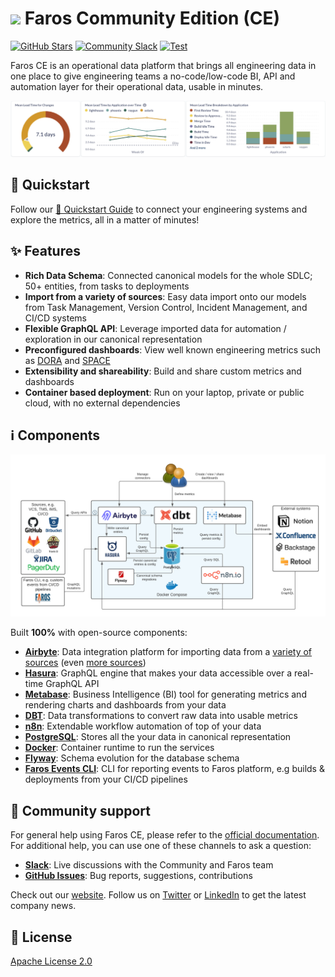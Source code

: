 # ![](img/faros.ico) Faros Community Edition (CE)

[![GitHub Stars](https://img.shields.io/github/stars/faros-ai/faros-community-edition?style=social)](https://github.com/faros-ai/faros-community-edition/stargazers/)
[![Community Slack](https://img.shields.io/badge/chat-Slack-%234a154b)](https://community.faros.ai/slack)
[![Test](https://github.com/faros-ai/faros-community-edition/actions/workflows/test.yml/badge.svg)](https://github.com/faros-ai/faros-community-edition/actions/workflows/test.yml)

Faros CE is an operational data platform that brings all engineering data in one place to give engineering teams a no-code/low-code BI, API and automation layer for their operational data, usable in minutes.

![Metrics](img/metrics.png)

## 🏁 Quickstart

Follow our [🏁 Quickstart Guide](https://community.faros.ai/docs/quickstart) to connect your engineering systems and explore the metrics, all in a matter of minutes!

## ✨ Features

- **Rich Data Schema**: Connected canonical models for the whole SDLC; 50+ entities, from tasks to deployments
- **Import from a variety of sources**: Easy data import onto our models from Task Management, Version Control, Incident Management, and CI/CD systems
- **Flexible GraphQL API**: Leverage imported data for automation / exploration in our canonical representation
- **Preconfigured dashboards**: View well known engineering metrics such as [DORA](https://cloud.google.com/blog/products/devops-sre/using-the-four-keys-to-measure-your-devops-performance) and [SPACE](https://queue.acm.org/detail.cfm?id=3454124)
- **Extensibility and shareability**: Build and share custom metrics and dashboards
- **Container based deployment**: Run on your laptop, private or public cloud, with no external dependencies

## ℹ️ Components

![Architecture](img/architecture.png)

Built **100%** with open-source components:

- **[Airbyte](https://airbyte.com)**: Data integration platform for importing data from a [variety of sources](https://github.com/faros-ai/airbyte-connectors) (even [more sources](https://github.com/airbytehq/airbyte/tree/master/airbyte-integrations/connectors))
- **[Hasura](https://hasura.io)**: GraphQL engine that makes your data accessible over a real-time GraphQL API
- **[Metabase](https://metabase.com)**: Business Intelligence (BI) tool for generating metrics and rendering charts and dashboards from your data
- **[DBT](https://www.getdbt.com)**: Data transformations to convert raw data into usable metrics
- **[n8n](https://n8n.io/)**: Extendable workflow automation of top of your data
- **[PostgreSQL](https://www.postgresql.org)**: Stores all the your data in canonical representation
- **[Docker](https://www.docker.com)**: Container runtime to run the services
- **[Flyway](https://flywaydb.org)**: Schema evolution for the database schema
- **[Faros Events CLI](https://github.com/faros-ai/faros-events-cli)**: CLI for reporting events to Faros platform, e.g builds & deployments from your CI/CD pipelines

## 🤗 Community support

For general help using Faros CE, please refer to the [official documentation](https://community.faros.ai). For additional help, you can use one of these channels to ask a question:

- **[Slack](https://community.faros.ai/slack)**: Live discussions with the Community and Faros team
- **[GitHub Issues](https://github.com/faros-ai/faros-community-edition/issues)**: Bug reports, suggestions, contributions

Check out our [website](https://faros.ai). Follow us on [Twitter](https://twitter.com/Faros_AI) or [LinkedIn](https://www.linkedin.com/company/faros-ai/) to get the latest company news.

## 📜 License

[Apache License 2.0](LICENSE)
